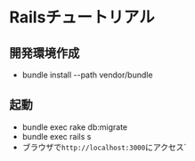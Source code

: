 # Railsチュートリアル

## 開発環境作成
* bundle install --path vendor/bundle

## 起動
* bundle exec rake db:migrate
* bundle exec rails s
* ブラウザで`http://localhost:3000`にアクセス`
